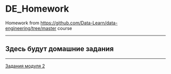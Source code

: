 # DE_Homework
Homework from https://github.com/Data-Learn/data-engineering/tree/master course 

---
## Здесь будут домашние задания
---
[Задания модуля 2](https://github.com/Lielph/DE_Homework/tree/main/Module02)